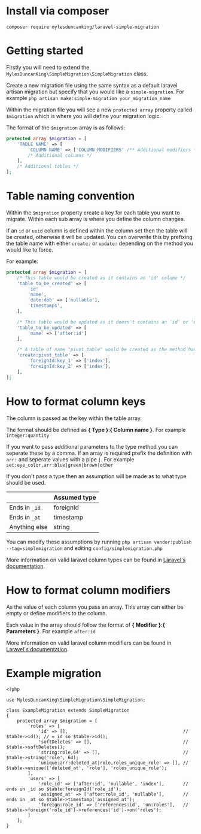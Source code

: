 # Install via composer

`composer require mylesduncanking/laravel-simple-migration`

# Getting started

Firstly you will need to extend the `MylesDuncanKing\SimpleMigration\SimpleMigration` class.

Create a new migration file using the same syntax as a default laravel artisan migration but specify that you would like a `simple-migration`. For example `php artisan make:simple-migration your_migration_name`

Within the migration file you will see a new `protected array` property called `$migration` which is where you will define your migration logic.

The format of the `$migration` array is as follows:
```php
protected array $migration = [
    'TABLE NAME' => [
        'COLUMN NAME' => ['COLUMN MODIFIERS' /** Additional modifiers **/],
        /* Additional columns */
    ],
    /* Additional tables */
];
```

# Table naming convention

Within the `$migration` property create a key for each table you want to migrate. Within each sub array is where you define the column changes.

If an `id` or `uuid` column is defined within the column set then the table will be created, otherwise it will be updated. You can overwrite this by prefixing the table name with either `create:` or `update:` depending on the method you would like to force.

For example:
```php
protected array $migration = [
    /* This table would be created as it contains an 'id' column */
    'table_to_be_created' => [
        'id'
        'name',
        'date:dob' => ['nullable'],
        'timestamps',
    ],

    /* This table would be updated as it doesn't contains an 'id' or 'uuid' column */
    'table_to_be_updated' => [
        'name' => ['after:id']
    ],

    /* A table of name "pivot_table" would be created as the method has been defined */
    'create:pivot_table' => [
        'foreignId:key_1' => ['index'],
        'foreignId:key_2' => ['index'],
    ],
];
```

# How to format column keys

The column is passed as the key within the table array.

The format should be defined as **{ Type }**:**{ Column name }**. For example `integer:quantity`

If you want to pass additional parameters to the type method you can seperate these by a comma. If an array is required prefix the definition with `arr:` and seperate values with a pipe `|`. For example `set:eye_color,arr:blue|green|brown|other`

If you don't pass a type then an assumption will be made as to what type should be used.

|  | Assumed type |
| --- | --- |
| Ends in `_id` | foreignId |
| Ends in `_at` | timestamp |
| Anything else | string |

You can modify these assumptions by running `php artisan vendor:publish --tag=simplemigration` and editing `config/simplemigration.php`

More information on valid laravel column types can be found in [Laravel's documentation](https://laravel.com/docs/9.x/migrations#available-column-types).


# How to format column modifiers

As the value of each column you pass an array. This array can either be empty or define modifiers to the column.

Each value in the array should follow the format of **{ Modifier }**:**{ Parameters }**. For example `after:id`

More information on valid laravel column modifiers can be found in [Laravel's documentation](https://laravel.com/docs/9.x/migrations#column-modifiers).

# Example migration
```
<?php

use MylesDuncanKing\SimpleMigration\SimpleMigration;

class ExampleMigration extends SimpleMigration
{
    protected array $migration = [
        'roles' => [
            'id' => [],                                           // $table->id(); // = id so $table->id();
            'softDeletes' => [],                                  // $table->softDeletes();
            'string:role,64' => [],                               // $table->string('role', 64);
            'unique:arr:deleted_at|role,roles_unique_role' => [], // $table->unique(['deleted_at', 'role'], 'roles_unique_role');
        ],
        'users' => [
            'role_id' => ['after:id', 'nullable', 'index'],       // ends in _id so $table:foreignId('role_id');
            'assigned_at' => ['after:role_id', 'nullable'],       // ends in _at so $table->timestamp('assigned_at');
            'foreign:role_id' => ['references:id', 'on:roles'],   // $table->foreign('role_id')->references('id')->on('roles');
        ]
    ];
}
```
